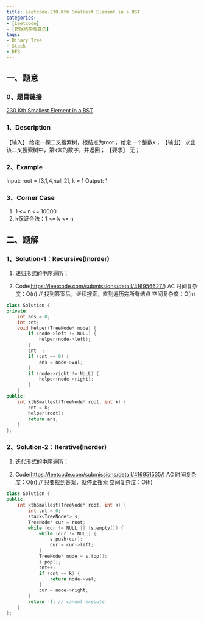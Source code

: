 ```yaml
---
title: Leetcode-230.Kth Smallest Element in a BST
categories: 
- [Leetcode]
- [数据结构与算法]
tags: 
- Binary Tree
- Stack
- DFS
---
```


## 一、题意

### 0、题目链接
[230.Kth Smallest Element in a BST](https://leetcode.com/problems/kth-smallest-element-in-a-bst/)

### 1、Description
【输入】
给定一棵二叉搜索树，根结点为root；
给定一个整数k；
【输出】
求出该二叉搜索树中，第k大的数字，并返回；
【要求】
无；

### 2、Example
Input: root = [3,1,4,null,2], k = 1
Output: 1

<!-- more -->

### 3、Corner Case
1. 1 <= n <= 10000
2. k保证合法：1 <= k <= n

## 二、题解

### 1、Solution-1：Recursive(Inorder)
1. 递归形式的中序遍历；

2. Code(https://leetcode.com/submissions/detail/416956627/)
AC
时间复杂度：O(n) // 找到答案后，继续搜索，直到遍历完所有结点
空间复杂度：O(h)
```C++
class Solution {
private:
    int ans = 0;
    int cnt;
    void helper(TreeNode* node) {
        if (node->left != NULL) {
            helper(node->left);
        }
        cnt--;
        if (cnt == 0) {
            ans = node->val;
        }
        if (node->right != NULL) {
            helper(node->right);
        }
    }
public:
    int kthSmallest(TreeNode* root, int k) {
        cnt = k;
        helper(root);
        return ans;
    }
};
```

### 2、Solution-2：Iterative(Inorder)
1. 迭代形式的中序遍历；

2. Code(https://leetcode.com/submissions/detail/416951535/)
AC
时间复杂度：O(n) // 只要找到答案，就停止搜索
空间复杂度：O(h)
```C++
class Solution {
public:
    int kthSmallest(TreeNode* root, int k) {
        int cnt = 0;
        stack<TreeNode*> s;
        TreeNode* cur = root;
        while (cur != NULL || !s.empty()) {
            while (cur != NULL) {
                s.push(cur);
                cur = cur->left;
            }
            TreeNode* node = s.top();
            s.pop();
            cnt++;
            if (cnt == k) {
                return node->val;
            }
            cur = node->right;
        }
        return -1; // cannot execute
    }
};
```